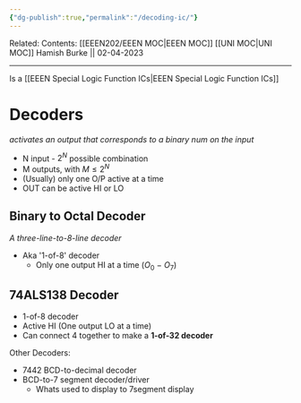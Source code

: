 ```yaml
---
{"dg-publish":true,"permalink":"/decoding-ic/"}
---
```


Related: 
Contents: [[EEEN202/EEEN MOC\|EEEN MOC]]
[[UNI MOC\|UNI MOC]]
Hamish Burke || 02-04-2023
***

Is a [[EEEN Special Logic Function ICs\|EEEN Special Logic Function ICs]]

# Decoders

*activates an output that corresponds to a binary num on the input*

- N input - $2^N$ possible combination
- M outputs, with $M≤2^N$
- (Usually) only one O/P active at a time
- OUT can be active HI or LO

## Binary to Octal Decoder

*A three-line-to-8-line decoder*

- Aka '1-of-8' decoder
	- Only one output HI at a time ($O_0 \ - \ O_7$)

## 74ALS138 Decoder

- 1-of-8 decoder
- Active HI (One output LO at a time)
- Can connect 4 together to make a **1-of-32 decoder**


Other Decoders:
- 7442 BCD-to-decimal decoder
- BCD-to-7 segment decoder/driver
	- Whats used to display to 7segment display


